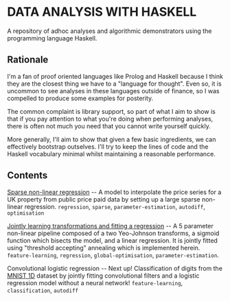 # DATA ANALYSIS WITH HASKELL

A repository of adhoc analyses and algorithmic
demonstrators using the programming language Haskell.


## Rationale

I'm a fan of proof oriented languages like Prolog and
Haskell because I think they are the closest thing 
we have to a "language for thought". Even so, it is
uncommon to see analyses in these languages outside
of finance, so I was compelled to produce some examples
for posterity.

The common complaint is library support, so part of
what I aim to show is that if you pay attention to what
you're doing when performing analyses, there is often
not much you need that you cannot write yourself quickly.

More generally, I'll aim to show that given a few basic
ingredients, we can effectively bootstrap outselves.
I'll try to keep the lines of code and the Haskell
vocabulary minimal whilst maintaining a reasonable
performance.


## Contents

[Sparse non-linear regression](uk-property/) -- A model
to interpolate the price series for a UK property from
public price paid data by setting up a large sparse
non-linear regression. `regression`, `sparse`, 
`parameter-estimation`, `autodiff`, `optimisation`

[Jointly learning transformations and fitting a regression](joint-regression/)
-- A 5 parameter non-linear pipeline composed of a two
Yeo-Johnson transforms, a sigmoid function which bisects
the model, and a linear regression. It is jointly fitted
using "threshold accepting" annealing which is implemented
herein. `feature-learning`, `regression`,
`global-optimisation`, `parameter-estimation`.

Convolutional logistic regression -- Next up! 
Classification of digits from the
[MNIST 1D](https://github.com/greydanus/mnist1d) dataset
by jointly fitting convolutional filters and a logistic
regression model without a neural network! `feature-learning`,
`classification`, `autodiff`
